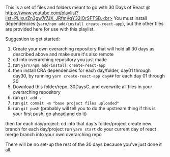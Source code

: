 This is a set of files and folders meant to go with 30 Days of React @ https://www.youtube.com/playlist?list=PLlxurZn3gw7r7JX_JRfmKqY32IOrSFTSB.<br>
You must install dependencies (`yarn/npm add/install create-react-app`), but the other files are provided here for use with this playlist.  

Suggestion to get started: 

1. Create your own overarching repository that will hold all 30 days as described above and make sure it's also remote
2. cd into overarching repository you just made
3. run `yarn/npm add/install create-react-app`
4. then install CRA dependencies for each day/folder, day01 through day30, by running `yarn create-react-app day##` for each day 01 through 30
5.  Download this folder/repo, 30DaysC, and overwrite all files in your overarching repository
6. run `git add .`
7. run `git commit -m "base project files uploaded"`
8. run `git push` (probably will tell you to do the upstream thing if this is your first push, go ahead and do it)


then for each day/project:
cd into that day's folder/project
create new branch for each day/project
run `yarn start`
do your current day of react
merge branch into your own overarching repo

There will be no set-up the rest of the 30 days because you've just done it all.
